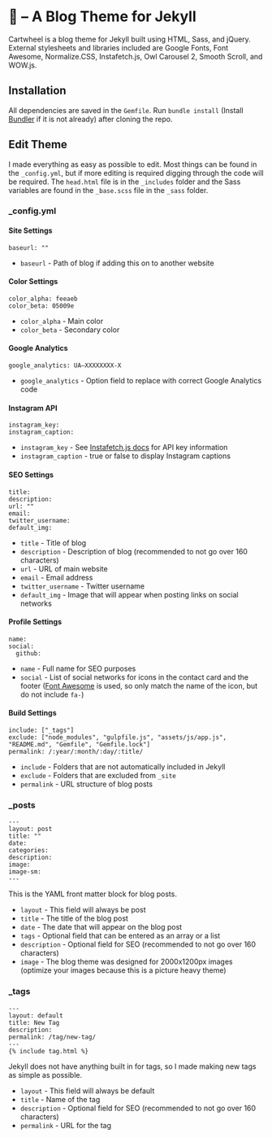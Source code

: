 # 🤸‍ – A Blog Theme for Jekyll
Cartwheel is a blog theme for Jekyll built using HTML, Sass, and jQuery. External stylesheets and libraries included are Google Fonts, Font Awesome, Normalize.CSS, Instafetch.js, Owl Carousel 2, Smooth Scroll, and WOW.js.

## Installation
All dependencies are saved in the ````Gemfile````. Run ````bundle install```` (Install [Bundler](http://bundler.io/) if it is not already) after cloning the repo.

## Edit Theme
I made everything as easy as possible to edit. Most things can be found in the ````_config.yml````, but if more editing is required digging through the code will be required. The ````head.html```` file is in the ````_includes```` folder and the Sass variables are found in the ````_base.scss```` file in the ````_sass```` folder.

### _config.yml

#### Site Settings
    baseurl: ""

* ````baseurl```` - Path of blog if adding this on to another website

#### Color Settings
    color_alpha: feeaeb
    color_beta: 05009e

* ````color_alpha```` - Main color
* ````color_beta```` - Secondary color

#### Google Analytics
    google_analytics: UA—XXXXXXXX-X

* ````google_analytics```` - Option field to replace with correct Google Analytics code

#### Instagram API
    instagram_key: 
    instagram_caption: 

* ````instagram_key```` - See [Instafetch.js docs](http://thomasvaeth.com/instafetch.js/) for API key information
* ````instagram_caption```` - true or false to display Instagram captions

#### SEO Settings
    title: 
    description: 
    url: ""
    email:
    twitter_username: 
    default_img: 

* ````title```` - Title of blog
* ````description```` - Description of blog (recommended to not go over 160 characters)
* ````url```` - URL of main website
* ````email```` - Email address
* ````twitter_username```` - Twitter username
* ````default_img```` - Image that will appear when posting links on social networks

#### Profile Settings
    name:  
    social:
      github: 

* ````name```` - Full name for SEO purposes
* ````social```` - List of social networks for icons in the contact card and the footer ([Font Awesome](http://fontawesome.io/) is used, so only match the name of the icon, but do not include ````fa-````)


#### Build Settings
    include: ["_tags"]
    exclude: ["node_modules", "gulpfile.js", "assets/js/app.js", "README.md", "Gemfile", "Gemfile.lock"]
    permalink: /:year/:month/:day/:title/

* ````include```` - Folders that are not automatically included in Jekyll
* ````exclude```` - Folders that are excluded from `_site`
* ````permalink```` - URL structure of blog posts

### _posts
    ---
    layout: post
    title: ""
    date: 
    categories:
    description: 
    image: 
    image-sm:
    ---

This is the YAML front matter block for blog posts.
* ````layout```` - This field will always be post
* ````title```` - The title of the blog post
* ````date```` - The date that will appear on the blog post
* ````tags```` - Optional field that can be entered as an array or a list
* ````description```` - Optional field for SEO (recommended to not go over 160 characters)
* ````image```` - The blog theme was designed for 2000x1200px images (optimize your images because this is a picture heavy theme)

### _tags
    ---
    layout: default
    title: New Tag
    description:
    permalink: /tag/new-tag/
    ---
    {% include tag.html %}

Jekyll does not have anything built in for tags, so I made making new tags as simple as possible.
* ````layout```` - This field will always be default
* ````title```` - Name of the tag
* ````description```` - Optional field for SEO (recommended to not go over 160 characters)
* ````permalink```` - URL for the tag
